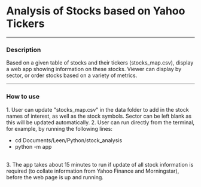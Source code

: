 <html>
<h1> Analysis of Stocks based on Yahoo Tickers </h1>
<hr>

<h3> Description </h3>
Based on a given table of stocks and their tickers (stocks_map.csv), display a web app showing information on these stocks. Viewer can display by sector, or order stocks based on a variety of metrics.
<hr>

<h3> How to use </h3>
1. User can update "stocks_map.csv" in the data folder to add in the stock names of interest, as well as the stock symbols. Sector can be left blank as this will be updated automatically.
2. User can run directly from the terminal, for example, by running the following lines:

- cd Documents/Leen/Python/stock_analysis
- python -m app

<br>
3. The app takes about 15 minutes to run if update of all stock information is required (to collate information from Yahoo Finance and Morningstar), before the web page is up and running.

</html>
